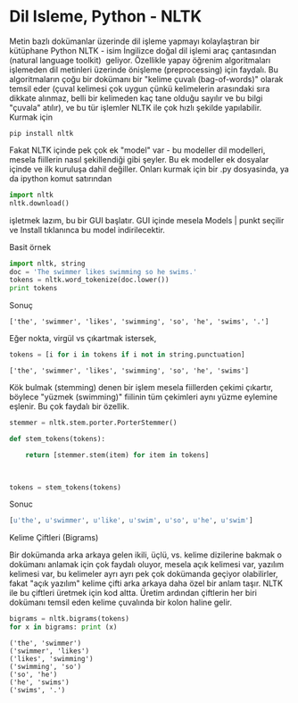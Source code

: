 # Dil Isleme, Python - NLTK

Metin bazlı dokümanlar üzerinde dil işleme yapmayı kolaylaştıran bir
kütüphane Python NLTK - isim İngilizce doğal dil işlemi araç
çantasından (natural language toolkit)  geliyor. Özellikle yapay
öğrenim algoritmaları işlemeden dil metinleri üzerinde önişleme
(preprocessing) için faydalı. Bu algoritmaların çoğu bir dokümanı bir
"kelime çuvalı (bag-of-words)" olarak temsil eder (çuval kelimesi çok
uygun çünkü kelimelerin arasındaki sıra dikkate alınmaz, belli bir
kelimeden kaç tane olduğu sayılır ve bu bilgi "çuvala" atılır), ve bu
tür işlemler NLTK ile çok hızlı şekilde yapılabilir. Kurmak için

```
pip install nltk
```

Fakat NLTK içinde pek çok ek "model" var - bu modeller dil modelleri,
mesela fiillerin nasıl şekillendiği gibi şeyler. Bu ek modeller ek
dosyalar içinde ve ilk kuruluşa dahil değiller. Onları kurmak için bir
.py dosyasinda, ya da ipython komut satırından

```python
import nltk
nltk.download()
```

işletmek lazım, bu bir GUI başlatır. GUI içinde mesela Models | punkt
seçilir ve Install tıklanınca bu model indirilecektir.

Basit örnek

```python
import nltk, string
doc = 'The swimmer likes swimming so he swims.'
tokens = nltk.word_tokenize(doc.lower())
print tokens
```

Sonuç

```
['the', 'swimmer', 'likes', 'swimming', 'so', 'he', 'swims', '.']
```


Eğer nokta, virgül vs çıkartmak istersek,

```python
tokens = [i for i in tokens if i not in string.punctuation]
```

```
['the', 'swimmer', 'likes', 'swimming', 'so', 'he', 'swims']
```

Kök bulmak (stemming) denen bir işlem mesela fiillerden çekimi
çıkartır, böylece "yüzmek (swimming)" fiilinin tüm çekimleri aynı
yüzme eylemine eşlenir. Bu çok faydalı bir özellik. 

```python
stemmer = nltk.stem.porter.PorterStemmer()

def stem_tokens(tokens):

    return [stemmer.stem(item) for item in tokens]

    

tokens = stem_tokens(tokens)    
```

Sonuc

```python
[u'the', u'swimmer', u'like', u'swim', u'so', u'he', u'swim']
```

Kelime Çiftleri (Bigrams)

Bir dokümanda arka arkaya gelen ikili, üçlü, vs. kelime dizilerine
bakmak o dokümanı anlamak için çok faydalı oluyor, mesela açık
kelimesi var, yazılım kelimesi var, bu kelimeler ayrı ayrı pek çok
dokümanda geçiyor olabilirler, fakat "açık yazılım" kelime çifti arka
arkaya daha özel bir anlam taşır. NLTK ile bu çiftleri üretmek için
kod altta. Üretim ardından çiftlerin her biri dokümanı temsil eden
kelime çuvalında bir kolon haline gelir.

```python
bigrams = nltk.bigrams(tokens)
for x in bigrams: print (x)
```

```
('the', 'swimmer')
('swimmer', 'likes')
('likes', 'swimming')
('swimming', 'so')
('so', 'he')
('he', 'swims')
('swims', '.')
```










